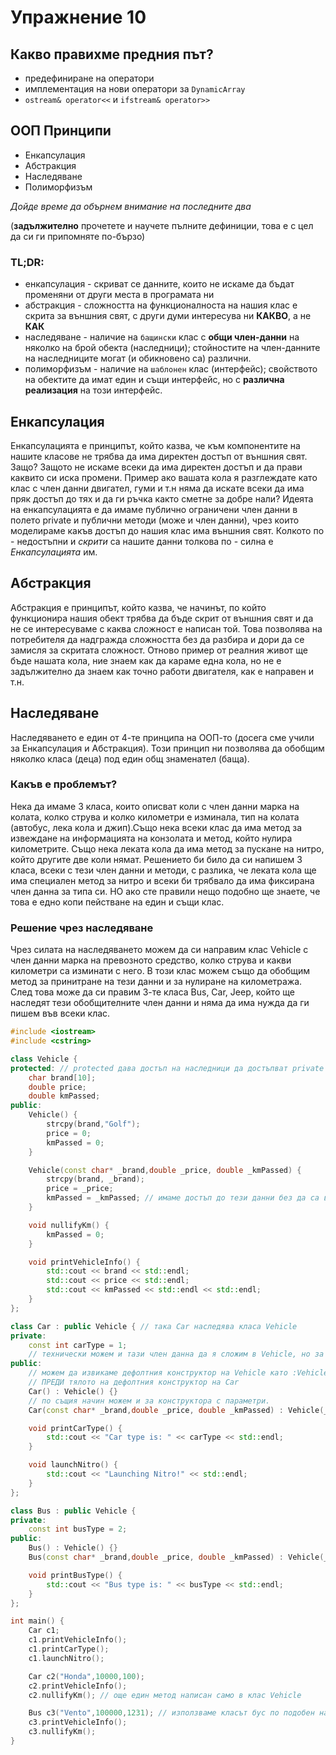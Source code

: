 # Упражнение 10

## Какво правихме предния път?
- предефиниране на оператори
- имплементация на нови оператори за `DynamicArray`
- `ostream& operator<<` и `ifstream& operator>>`

## ООП Принципи

* Енкапсулация
* Абстракция
* Наследяване 
* Полиморфизъм 


*Дойде време да обърнем внимание на последните два*

(**задължително** прочетете и научете пълните дефиниции, това е с цел да си ги припомняте по-бързо)

### TL;DR:
* енкапсулация - скриват се данните, които не искаме да бъдат променяни от други места в програмата ни
* абстракция - сложността на функционалноста на нашия клас е скрита за външния свят, с други думи интересува ни **КАКВО**, а не **КАК**
* наследяване - наличие на `бащински` клас с **общи член-данни** на няколко на брой обекта (наследници); стойностите на член-данните на наследниците могат (и обикновено са) различни.
* полиморфизъм - наличие на `шаблонен` клас (интерфейс); свойството на обектите да имат един и същи интерфейс, но с **различна реализация** на този интерфейс.

## Енкапсулация
Енкапсулацията е принципът, който казва, че към компонентите на нашите класове не трябва да има директен достъп от външния свят. Защо? Защото не искаме всеки да има директен достъп и да прави каквито си иска промени. Пример ако вашата кола я разглеждате като клас с член данни двигател, гуми и т.н няма да искате всеки да има пряк достъп до тях и да ги ръчка както сметне за добре нали? Идеята на енкапсулацията е да имаме публично ограничени член данни в полето private и публични методи (може и член данни), чрез които моделираме какъв достъп до нашия клас има външния свят. Колкото по - недостъпни и *скрити* са нашите данни толкова по - силна е *Енкапсулацията* им.

## Абстракция
Абстракция е принципът, който казва, че начинът, по който функционира нашия обект трябва да бъде скрит от външния свят и да не се интересуваме с каква сложност е написан той. Това позволява на потребителя да надгражда сложността без да разбира и дори да се замисля за скритата сложност. Отново пример от реалния живот ще бъде нашата кола, ние знаем как да караме една кола, но не е задължително да знаем как точно работи двигателя, как е направен и т.н. 

## Наследяване

Наследяването е един от 4-те принципа на ООП-то (досега сме учили за Енкапсулация и Абстракция). Този принцип ни позволява да обобщим няколко класа (деца) под един общ знаменател (баща).

### Какъв е проблемът?
Нека да имаме 3 класа, които описват коли с член данни марка на колата, колко струва и колко километри е изминала, тип на колата (автобус, лека кола и джип).Също нека всеки клас да има метод за извеждане на информацията на конзолата и метод, който нулира километрите. Също нека леката кола да има метод за пускане на нитро, който другите две коли нямат. Решението би било да си напишем 3 класа, всеки с тези член данни и методи, с разлика, че леката кола ще има специален метод за нитро и всеки би трябвало да има фиксирана член данна за типа си. НО ако сте правили нещо подобно ще знаете, че това е едно копи пействане на един и същи клас. 

### Решение чрез наследяване
Чрез силата на наследяването можем да си направим клас Vehicle с член данни марка на превозното средство, колко струва и какви километри са изминати с него. В този клас можем също да обобщим метод за принитране на тези данни и за нулиране на километража. След това може да си правим 3-те класа Bus, Car, Jeep, който ще наследят тези обобщителните член данни и няма да има нужда да ги пишем във всеки клас.

``` c++
#include <iostream>
#include <cstring>

class Vehicle {
protected: // protected дава достъп на наследници да достъпват private член данните
    char brand[10];
    double price;
    double kmPassed;
public:
    Vehicle() {
        strcpy(brand,"Golf");
        price = 0;
        kmPassed = 0;
    }

    Vehicle(const char* _brand,double _price, double _kmPassed) {
        strcpy(brand, _brand);
        price = _price;
        kmPassed = _kmPassed; // имаме достъп до тези данни без да са в клас Car
    } 

    void nullifyKm() {
        kmPassed = 0;
    }

    void printVehicleInfo() {
        std::cout << brand << std::endl;
        std::cout << price << std::endl;
        std::cout << kmPassed << std::endl << std::endl;
    }
};

class Car : public Vehicle { // така Car наследява класa Vehicle
private:
    const int carType = 1; 
    // технически можем и тази член данна да я сложим в Vehicle, но за примера показваме, че не всички член може да се наследяват, зависи от нивото на обобщението.  
public:
    // можем да извикаме дефолтния конструктор на Vehicle като :Vehicle ще се изпълни 
    // ПРЕДИ тялото на дефолтния конструктор на Car
    Car() : Vehicle() {} 
    // по същия начин можем и за конструктора с параметри.
    Car(const char* _brand,double _price, double _kmPassed) : Vehicle(_brand,_price,_kmPassed) {}

    void printCarType() {
        std::cout << "Car type is: " << carType << std::endl;
    }

    void launchNitro() {
        std::cout << "Launching Nitro!" << std::endl;
    }
};

class Bus : public Vehicle {
private:
    const int busType = 2;
public:
    Bus() : Vehicle() {}
    Bus(const char* _brand,double _price, double _kmPassed) : Vehicle(_brand,_price,_kmPassed) {}

    void printBusType() {
        std::cout << "Bus type is: " << busType << std::endl;
    }
};

int main() {
    Car c1;
    c1.printVehicleInfo();
    c1.printCarType();
    c1.launchNitro();

    Car c2("Honda",10000,100);
    c2.printVehicleInfo();
    c2.nullifyKm(); // още един метод написан само в клас Vehicle

    Bus c3("Vento",100000,1231); // използваме класът бус по подобен начин на Car тъй като наследяват един и същи клас
    c3.printVehicleInfo(); 
    c3.nullifyKm();
}
```
